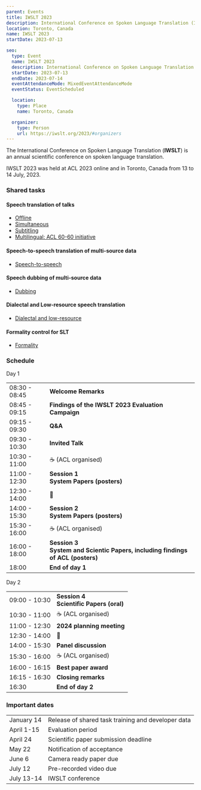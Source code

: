 ```yaml
---
parent: Events
title: IWSLT 2023
description: International Conference on Spoken Language Translation (IWSLT)
location: Toronto, Canada
name: IWSLT 2023
startDate: 2023-07-13

seo:
  type: Event
  name: IWSLT 2023
  description: International Conference on Spoken Language Translation (IWSLT)
  startDate: 2023-07-13
  endDate: 2023-07-14
  eventAttendanceMode: MixedEventAttendanceMode
  eventStatus: EventScheduled

  location:
    type: Place
    name: Toronto, Canada

  organizer:
    type: Person
    url: https://iwslt.org/2023/#organizers
---
```


The International Conference on Spoken Language Translation (**IWSLT**) is an annual scientific conference on spoken language translation.

IWSLT 2023 was held at ACL 2023 online and in Toronto, Canada from 13 to 14 July, 2023.

### Shared tasks

#### Speech translation of talks

  - [Offline](https://iwslt.org/2023/offline)
  - [Simultaneous](https://iwslt.org/2023/simultaneous)
  - [Subtitling](https://iwslt.org/2023/subtitling)
  - [Multilingual: ACL 60-60 initiative](https://iwslt.org/2023/multilingual)

#### Speech-to-speech translation of multi-source data

  - [Speech-to-speech](https://iwslt.org/2023/s2s)

#### Speech dubbing of multi-source data

  - [Dubbing](https://iwslt.org/2023/dubbing)

#### Dialectal and Low-resource speech translation

  - [Dialectal and low-resource](https://iwslt.org/2023/low-resource)

#### Formality control for SLT

  - [Formality](https://iwslt.org/2023/formality)

### Schedule

Day 1

|     |     |
| --- | --- |
| 08:30 - 08:45 | **Welcome Remarks** |
| 08:45 - 09:15 | **Findings of the IWSLT 2023 Evaluation Campaign** |
| 09:15 - 09:30 | **Q&A** |
| 09:30 - 10:30 | **Invited Talk** |
| 10:30 - 11:00 | ☕️ (ACL organised) |
| 11:00 - 12:30 | **Session 1**<br> **System Papers (posters)** |
| 12:30 - 14:00 | 🍴 |
| 14:00 - 15:30 | **Session 2**<br> **System Papers (posters)** |
| 15:30 - 16:00 | ☕️ (ACL organised) |
| 16:00 - 18:00 | **Session 3**<br> **System and Scientic Papers, including findings of ACL (posters)** |
| 18:00 | **End of day 1** | 

Day 2

|     |     |
| --- | --- |
| 09:00 - 10:30 | **Session 4**<br> **Scientific Papers (oral)** |
| 10:30 - 11:00 | ☕️ (ACL organised) |
| 11:00 - 12:30 | **2024 planning meeting** |
| 12:30 - 14:00 | 🍴 |
| 14:00 - 15:30 | **Panel discussion** |
| 15:30 - 16:00 | ☕️ (ACL organised) |
| 16:00 - 16:15 | **Best paper award** |
| 16:15 - 16:30 | **Closing remarks** |
| 16:30 | **End of day 2** |

### Important dates

|     |     |
| --- | --- |
| January 14 | Release of shared task training and developer data |
| April 1-15 | Evaluation period |
| April 24 | Scientific paper submission deadline |
| May 22 | Notification of acceptance |
| June 6 | Camera ready paper due |
| July 12 | Pre-recorded video due |
| July 13-14 | IWSLT conference |
